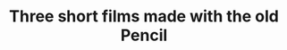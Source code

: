 ---
title: 'Three short films made with the old Pencil'
redirect_to:
  - 'https://discuss.pencil2d.org/t/three-short-films-made-with-the-old-pencil/713'
---